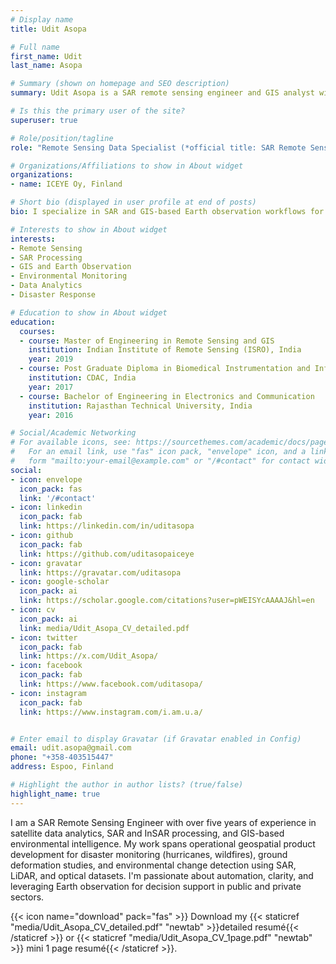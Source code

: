 ```yaml
---
# Display name
title: Udit Asopa

# Full name
first_name: Udit
last_name: Asopa

# Summary (shown on homepage and SEO description)
summary: Udit Asopa is a SAR remote sensing engineer and GIS analyst with extensive experience in geospatial data processing, SAR analytics, and Earth observation applications for environmental intelligence.

# Is this the primary user of the site?
superuser: true

# Role/position/tagline
role: "Remote Sensing Data Specialist (*official title: SAR Remote Sensing Engineer*)"

# Organizations/Affiliations to show in About widget
organizations:
- name: ICEYE Oy, Finland

# Short bio (displayed in user profile at end of posts)
bio: I specialize in SAR and GIS-based Earth observation workflows for environmental monitoring, disaster response, and scientific analysis. With a focus on automation, reproducibility, and applied geospatial intelligence, I contribute to building scalable, data-driven solutions.

# Interests to show in About widget
interests:
- Remote Sensing
- SAR Processing
- GIS and Earth Observation
- Environmental Monitoring
- Data Analytics
- Disaster Response

# Education to show in About widget
education:
  courses:
  - course: Master of Engineering in Remote Sensing and GIS
    institution: Indian Institute of Remote Sensing (ISRO), India
    year: 2019
  - course: Post Graduate Diploma in Biomedical Instrumentation and Informatics
    institution: CDAC, India
    year: 2017
  - course: Bachelor of Engineering in Electronics and Communication
    institution: Rajasthan Technical University, India
    year: 2016

# Social/Academic Networking
# For available icons, see: https://sourcethemes.com/academic/docs/page-builder/#icons
#   For an email link, use "fas" icon pack, "envelope" icon, and a link in the
#   form "mailto:your-email@example.com" or "/#contact" for contact widget.
social:
- icon: envelope
  icon_pack: fas
  link: '/#contact'
- icon: linkedin
  icon_pack: fab
  link: https://linkedin.com/in/uditasopa
- icon: github
  icon_pack: fab
  link: https://github.com/uditasopaiceye
- icon: gravatar
  link: https://gravatar.com/uditasopa
- icon: google-scholar
  icon_pack: ai
  link: https://scholar.google.com/citations?user=pWEISYcAAAAJ&hl=en
- icon: cv
  icon_pack: ai
  link: media/Udit_Asopa_CV_detailed.pdf
- icon: twitter
  icon_pack: fab
  link: https://x.com/Udit_Asopa/
- icon: facebook
  icon_pack: fab
  link: https://www.facebook.com/uditasopa/
- icon: instagram
  icon_pack: fab
  link: https://www.instagram.com/i.am.u.a/


# Enter email to display Gravatar (if Gravatar enabled in Config)
email: udit.asopa@gmail.com
phone: "+358-403515447"
address: Espoo, Finland

# Highlight the author in author lists? (true/false)
highlight_name: true
---
```


I am a SAR Remote Sensing Engineer with over five years of experience in satellite data analytics, SAR and InSAR processing, and GIS-based environmental intelligence. My work spans operational geospatial product development for disaster monitoring (hurricanes, wildfires), ground deformation studies, and environmental change detection using SAR, LiDAR, and optical datasets. I'm passionate about automation, clarity, and leveraging Earth observation for decision support in public and private sectors.

{{< icon name="download" pack="fas" >}} Download my {{< staticref "media/Udit_Asopa_CV_detailed.pdf" "newtab" >}}detailed resumé{{< /staticref >}} or {{< staticref "media/Udit_Asopa_CV_1page.pdf" "newtab" >}} mini 1 page resumé{{< /staticref >}}.

